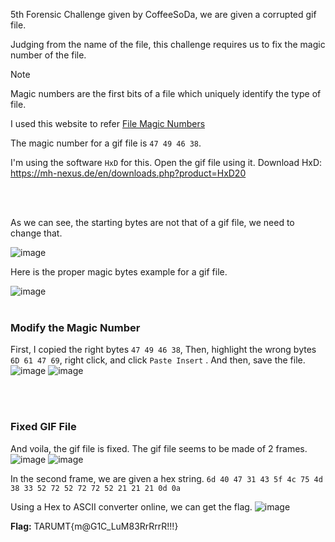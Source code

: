5th Forensic Challenge given by CoffeeSoDa, we are given a corrupted gif file.

Judging from the name of the file, this challenge requires us to fix the magic number of the file.


> [!NOTE]
> Magic numbers are the first bits of a file which uniquely identify the type of file.
> 
> I used this website to refer [File Magic Numbers](https://gist.github.com/leommoore/f9e57ba2aa4bf197ebc5)
>
> 



The magic number for a gif file is `47 49 46 38`.

I'm using the software `HxD` for this. Open the gif file using it.
Download HxD: https://mh-nexus.de/en/downloads.php?product=HxD20

 <br> 
 <br> 

As we can see, the starting bytes are not that of a gif file, we need to change that.

![image](https://github.com/user-attachments/assets/82f843ad-a400-463e-8949-d1bb13331512)


Here is the proper magic bytes example for a gif file.

![image](https://github.com/user-attachments/assets/411c6f40-2479-45e4-a22f-a0d6cf86066b)
 <br> 
 <br> 

### **Modify the Magic Number**

First, I copied the right bytes  `47 49 46 38`, 
Then, highlight the wrong bytes `6D 61 47 69`, right click, and click `Paste Insert` .
And then, save the file.
 <br> 
![image](https://github.com/user-attachments/assets/dc24936f-50cb-4cb3-9340-74f62be32560)
![image](https://github.com/user-attachments/assets/187bfefb-df26-487e-8ece-4b02c89a6788)

 <br> 
<br> 

### **Fixed GIF File** 
And voila, the gif file is fixed. The gif file seems to be made of 2 frames.
![image](https://github.com/user-attachments/assets/d76429b7-f680-42a5-9b41-6c8d174b1f99)
![image](https://github.com/user-attachments/assets/d2a3dc4e-c7cc-47b2-be6e-69f2f84a26ac)

In the second frame, we are given a hex string.
`6d 40 47 31 43 5f 4c 75 4d 38
33 52 72 52 72 72 52 21 21 21
0d 0a`

Using a Hex to ASCII converter online, we can get the flag.
![image](https://github.com/user-attachments/assets/68f165a0-193c-494e-a7b3-a5eb45b03f2e)

**Flag:** TARUMT{m@G1C_LuM83RrRrrR!!!}










